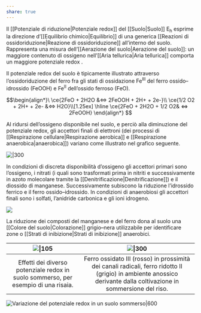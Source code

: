 ```yaml
---
share: true
---
```

Il [[Potenziale di riduzione|Potenziale redox]] del [[Suolo|Suolo]] E<sub>h</sub> esprime la direzione d’[[Equilibrio chimico|Equilibrio]] di una generica [[Reazioni di ossidoriduzione|Reazione di ossidoriduzione]] all’interno del suolo. Rappresenta una misura dell’[[Aerazione del suolo|Aerazione del suolo]]: un maggiore contenuto di ossigeno nell’[[Aria tellurica|Aria tellurica]] comporta un maggiore potenziale redox .

Il potenziale redox del suolo è tipicamente illustrato attraverso l’ossidoriduzione del ferro fra gli stati di ossidazione Fe<sup>III</sup> del ferro ossido–idrossido (FeOOH) e Fe<sup>II</sup> dell’ossido ferroso (FeO).

$$\begin{align*}\
\ce{2FeO + 2H2O &<=> 2FeOOH + 2H+ + 2e-}\\
\ce{1/2 O2 + 2H+ + 2e- &<=> H2O}\\[1.25ex]
\hline
\ce{2FeO + 2H2O + 1/2 O2& <=> 2FeOOH}
\end{align*}
$$

Al ridursi dell’ossigeno disponibile nel suolo, e perciò alla diminuzione del potenziale redox, gli accettori finali di elettroni (dei processi di [[Respirazione cellulare|Respirazione aerobica]] e [[Respirazione anaerobica|anaerobica]]) variano come illustrato nel grafico seguente.

![|300](a63b11bf027a4b2641c1d635d7bb561a_MD5%201.png)

In condizioni di discreta disponibilità d’ossigeno gli accettori primari sono l’ossigeno, i nitrati (i quali sono trasformati prima in nitriti e successivamente in azoto molecolare tramite la [[Denitrificazione|Denitrificazione]]) e il diossido di manganese.
Successivamente subiscono la riduzione l’idrossido ferrico e il ferro ossido–idrossido.
In condizioni di anaerobiosi gli accettori finali sono i solfati, l’anidride carbonica e gli ioni idrogeno.

![](879884f2889c6f7d70501f92d58ce36c_MD5%201.png)

La riduzione dei composti del manganese e del ferro dona al suolo una [[Colore del suolo|Colorazione]] grigio–nera utilizzabile per identificare zone o [[Strati di inibizione|Strati di inibizione]] anaerobici.

|               ![\|105](a36aa2da1a1a4fef4adfbf82e509c7a6_MD5%201.png)               |                                                       ![\|300](fd782c9871809e8b7936858b24208af2_MD5%201.png)                                                       |
| :--------------------------------------------------------------------------------: | :----------------------------------------------------------------------------------------------------------------------------------------------------------------: |
| Effetti dei diverso potenziale redox in suolo sommerso, per esempio di una risaia. | Ferro ossidato III (rosso) in prossimità dei canali radicali, ferro ridotto II (grigio) in ambiente anossico derivante dalla coltivazione in sommersione del riso. |

![Variazione del potenziale redox in un suolo sommerso|600](ba6261762a574dfa8626d7498bd6dcf1_MD5%201.png)